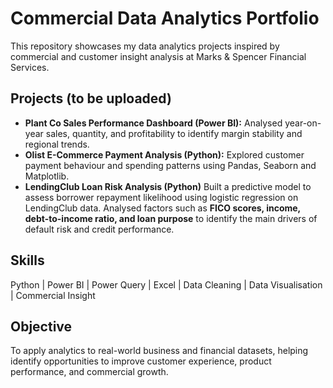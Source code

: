 # Commercial Data Analytics Portfolio

This repository showcases my data analytics projects inspired by commercial and customer insight analysis at Marks & Spencer Financial Services.

## Projects (to be uploaded)
- **Plant Co Sales Performance Dashboard (Power BI):** Analysed year-on-year sales, quantity, and profitability to identify margin stability and regional trends.
- **Olist E-Commerce Payment Analysis (Python):** Explored customer payment behaviour and spending patterns using Pandas, Seaborn and Matplotlib.
- **LendingClub Loan Risk Analysis (Python)**
Built a predictive model to assess borrower repayment likelihood using logistic regression on LendingClub data. Analysed factors such as **FICO scores, income, debt-to-income ratio, and loan purpose** to identify the main drivers of default risk and credit performance.  

## Skills
Python | Power BI | Power Query | Excel | Data Cleaning | Data Visualisation | Commercial Insight

## Objective
To apply analytics to real-world business and financial datasets, helping identify opportunities to improve customer experience, product performance, and commercial growth.
